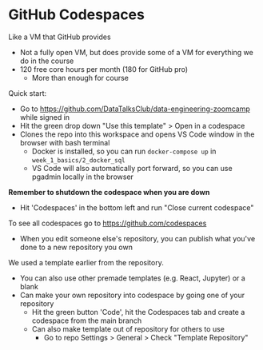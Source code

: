 # GitHub Codespaces

Like a VM that GitHub provides
- Not a fully open VM, but does provide some of a VM for everything we do in the course
- 120 free core hours per month (180 for GitHub pro)
    - More than enough for course

Quick start:
- Go to https://github.com/DataTalksClub/data-engineering-zoomcamp while signed in
- Hit the green drop down "Use this template" > Open in a codespace
- Clones the repo into this workspace and opens VS Code window in the browser with bash terminal
    - Docker is installed, so you can run `docker-compose up` in `week_1_basics/2_docker_sql`
    - VS Code will also automatically port forward, so you can use pgadmin locally in the browser

**Remember to shutdown the codespace when you are down**
- Hit 'Codespaces' in the bottom left and run "Close current codespace"

To see all codespaces go to https://github.com/codespaces
- When you edit someone else's repository, you can publish what you've done to a new repository you own

We used a template earlier from the repository.
- You can also use other premade templates (e.g. React, Jupyter) or a blank
- Can make your own repository into codespace by going one of your repository
    - Hit the green button 'Code', hit the Codespaces tab and create a codespace from the main branch
    - Can also make template out of repository for others to use
        - Go to repo Settings > General > Check "Template Repository"